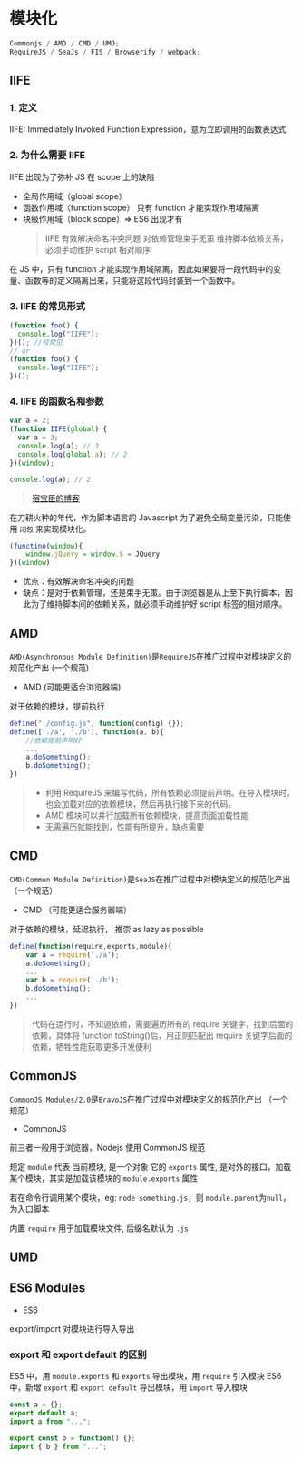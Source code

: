 # 模块化

```js
Commonjs / AMD / CMD / UMD;
RequireJS / SeaJs / FIS / Browserify / webpack;
```

## IIFE

### 1. 定义

IIFE: Immediately Invoked Function Expression，意为立即调用的函数表达式

### 2. 为什么需要 IIFE

IIFE 出现为了弥补 JS 在 scope 上的缺陷

- 全局作用域（global scope）
- 函数作用域（function scope）
  只有 function 才能实现作用域隔离
- 块级作用域（block scope）=> ES6 出现才有
  > IIFE 有效解决命名冲突问题
  > 对依赖管理束手无策
  > 维持脚本依赖关系，必须手动维护 script 相对顺序

在 JS 中，只有 function 才能实现作用域隔离，因此如果要将一段代码中的变量、函数等的定义隔离出来，只能将这段代码封装到一个函数中。

### 3. IIFE 的常见形式

```js
(function foo() {
  console.log("IIFE");
})(); //较常见
// or
(function foo() {
  console.log("IIFE");
})();
```

### 4. IIFE 的函数名和参数

```js
var a = 2;
(function IIFE(global) {
  var a = 3;
  console.log(a); // 3
  console.log(global.a); // 2
})(window);

console.log(a); // 2
```

> [宿宝臣的博客](http://softlab.sdut.edu.cn/blog/subaochen/2016/02/%E8%AF%B4%E4%B8%80%E8%AF%B4js%E7%9A%84iife/)

在刀耕火种的年代，作为脚本语言的 Javascript 为了避免全局变量污染，只能使用 `闭包` 来实现模块化。

```js
(functino(window){
	window.jQuery = window.$ = JQuery
})(window)
```

- 优点：有效解决命名冲突的问题
- 缺点：是对于依赖管理，还是束手无策。由于浏览器是从上至下执行脚本，因此为了维持脚本间的依赖关系，就必须手动维护好 script 标签的相对顺序。

## AMD

`AMD(Asynchronous Module Definition)`是`RequireJS`在推广过程中对模块定义的规范化产出 (一个规范)

- AMD (可能更适合浏览器端)

对于依赖的模块，提前执行

```js
define("./config.js", function(config) {});
define(['./a', './b'], function(a, b){
	//依赖提前声明好
	...
	a.doSomething();
	b.doSomething();
})
```

> - 利用 RequireJS 来编写代码，所有依赖必须提前声明。在导入模块时，也会加载对应的依赖模块，然后再执行接下来的代码。
> - AMD 模块可以并行加载所有依赖模块，提高页面加载性能
> - 无需遍历就能找到，性能有所提升，缺点需要

## CMD

`CMD(Common Module Definition)`是`SeaJS`在推广过程中对模块定义的规范化产出 （一个规范）

- CMD （可能更适合服务器端）

对于依赖的模块，延迟执行， 推崇 as lazy as possible

```js
define(function(require,exports,module){
	var a = require('./a');
	a.doSomething();
	...
	var b = require('./b');
	b.doSomething();
	...
})
```

> 代码在运行时，不知道依赖，需要遍历所有的 require 关键字，找到后面的依赖，具体将 function toString()后，用正则匹配出 require 关键字后面的依赖，牺牲性能获取更多开发便利

## CommonJS

`CommonJS Modules/2.0`是`BravoJS`在推广过程中对模块定义的规范化产出 （一个规范）

- CommonJS

前三者一般用于浏览器，Nodejs 使用 CommonJS 规范

规定 `module` 代表 当前模块, 是一个对象
它的 `exports` 属性, 是对外的接口，加载某个模块，其实是加载该模块的 `module.exports` 属性

若在命令行调用某个模块，eg: `node something.js`，则 `module.parent`为`null`，为入口脚本

内置 `require` 用于加载模块文件, 后缀名默认为 `.js`

## UMD

## ES6 Modules

- ES6

export/import 对模块进行导入导出

### export 和 export default 的区别

ES5 中，用 `module.exports` 和 `exports` 导出模块，用 `require` 引入模块
ES6 中，新增 `export` 和 `export default` 导出模块，用 `import` 导入模块

```js
const a = {};
export default a;
import a from "...";

export const b = function() {};
import { b } from "...";
```
